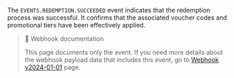 The `EVENTS.REDEMPTION.SUCCEEDED` event indicates that the redemption process was successful. It confirms that the associated voucher codes and promotional tiers have been effectively applied.

> 📘 Webhook documentation
>
> This page documents only the event. If you need more details about the webhook payload data that includes this event, go to [Webhook v2024-01-01](ref:introduction-to-webhooks "Introduction to webhooks v2024-01-01") page.